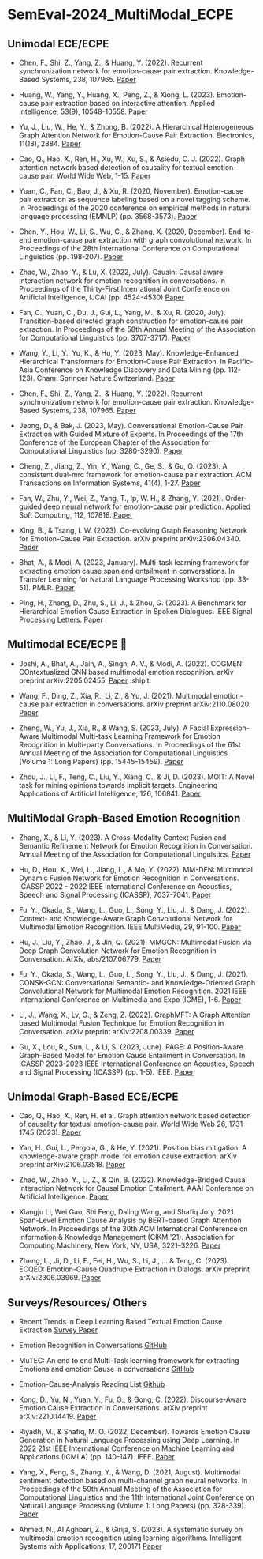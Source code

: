 # SemEval-2024_MultiModal_ECPE
## Unimodal ECE/ECPE
- Chen, F., Shi, Z., Yang, Z., & Huang, Y. (2022). Recurrent synchronization network for emotion-cause pair extraction. Knowledge-Based Systems, 238, 107965. [Paper](https://www.sciencedirect.com/science/article/pii/S0950705121010923)

- Huang, W., Yang, Y., Huang, X., Peng, Z., & Xiong, L. (2023). Emotion-cause pair extraction based on interactive attention. Applied Intelligence, 53(9), 10548-10558. [Paper](https://link.springer.com/article/10.1007/s10489-022-03873-x)

- Yu, J., Liu, W., He, Y., & Zhong, B. (2022). A Hierarchical Heterogeneous Graph Attention Network for Emotion-Cause Pair Extraction. Electronics, 11(18), 2884. [Paper](https://www.mdpi.com/2079-9292/11/18/2884)

- Cao, Q., Hao, X., Ren, H., Xu, W., Xu, S., & Asiedu, C. J. (2022). Graph attention network based detection of causality for textual emotion-cause pair. World Wide Web, 1-15. [Paper](https://link.springer.com/article/10.1007/s11280-022-01111-5)

- Yuan, C., Fan, C., Bao, J., & Xu, R. (2020, November). Emotion-cause pair extraction as sequence labeling based on a novel tagging scheme. In Proceedings of the 2020 conference on empirical methods in natural language processing (EMNLP) (pp. 3568-3573). [Paper](https://aclanthology.org/2020.emnlp-main.289.pdf)

- Chen, Y., Hou, W., Li, S., Wu, C., & Zhang, X. (2020, December). End-to-end emotion-cause pair extraction with graph convolutional network. In Proceedings of the 28th International Conference on Computational Linguistics (pp. 198-207). [Paper](https://aclanthology.org/2020.coling-main.17.pdf)

- Zhao, W., Zhao, Y., & Lu, X. (2022, July). Cauain: Causal aware interaction network for emotion recognition in conversations. In Proceedings of the Thirty-First International Joint Conference on Artificial Intelligence, IJCAI (pp. 4524-4530) [Paper](https://www.ijcai.org/proceedings/2022/0628.pdf)

- Fan, C., Yuan, C., Du, J., Gui, L., Yang, M., & Xu, R. (2020, July). Transition-based directed graph construction for emotion-cause pair extraction. In Proceedings of the 58th Annual Meeting of the Association for Computational Linguistics (pp. 3707-3717). [Paper](https://aclanthology.org/2020.acl-main.342.pdf)

- Wang, Y., Li, Y., Yu, K., & Hu, Y. (2023, May). Knowledge-Enhanced Hierarchical Transformers for Emotion-Cause Pair Extraction. In Pacific-Asia Conference on Knowledge Discovery and Data Mining (pp. 112-123). Cham: Springer Nature Switzerland. [Paper](https://link.springer.com/chapter/10.1007/978-3-031-33383-5_9)

- Chen, F., Shi, Z., Yang, Z., & Huang, Y. (2022). Recurrent synchronization network for emotion-cause pair extraction. Knowledge-Based Systems, 238, 107965. [Paper](https://www.sciencedirect.com/science/article/pii/S0950705121010923)

- Jeong, D., & Bak, J. (2023, May). Conversational Emotion-Cause Pair Extraction with Guided Mixture of Experts. In Proceedings of the 17th Conference of the European Chapter of the Association for Computational Linguistics (pp. 3280-3290). [Paper](https://aclanthology.org/2023.eacl-main.240.pdf)

- Cheng, Z., Jiang, Z., Yin, Y., Wang, C., Ge, S., & Gu, Q. (2023). A consistent dual-mrc framework for emotion-cause pair extraction. ACM Transactions on Information Systems, 41(4), 1-27. [Paper](https://dl.acm.org/doi/10.1145/3558548)

- Fan, W., Zhu, Y., Wei, Z., Yang, T., Ip, W. H., & Zhang, Y. (2021). Order-guided deep neural network for emotion-cause pair prediction. Applied Soft Computing, 112, 107818. [Paper](https://www.sciencedirect.com/science/article/pii/S1568494621007390)

- Xing, B., & Tsang, I. W. (2023). Co-evolving Graph Reasoning Network for Emotion-Cause Pair Extraction. arXiv preprint arXiv:2306.04340. [Paper](https://arxiv.org/pdf/2306.04340.pdf)

- Bhat, A., & Modi, A. (2023, January). Multi-task learning framework for extracting emotion cause span and entailment in conversations. In Transfer Learning for Natural Language Processing Workshop (pp. 33-51). PMLR. [Paper](https://proceedings.mlr.press/v203/bhat23a/bhat23a.pdf)

- Ping, H., Zhang, D., Zhu, S., Li, J., & Zhou, G. (2023). A Benchmark for Hierarchical Emotion Cause Extraction in Spoken Dialogues. IEEE Signal Processing Letters. [Paper](https://ieeexplore.ieee.org/document/10120756)

## Multimodal ECE/ECPE :tada:
- Joshi, A., Bhat, A., Jain, A., Singh, A. V., & Modi, A. (2022). COGMEN: COntextualized GNN based multimodal emotion recognition. arXiv preprint arXiv:2205.02455. [Paper](https://aclanthology.org/2022.naacl-main.306.pdf) :shipit:

- Wang, F., Ding, Z., Xia, R., Li, Z., & Yu, J. (2021). Multimodal emotion-cause pair extraction in conversations. arXiv preprint arXiv:2110.08020. [Paper](https://arxiv.org/pdf/2110.08020.pdf)

- Zheng, W., Yu, J., Xia, R., & Wang, S. (2023, July). A Facial Expression-Aware Multimodal Multi-task Learning Framework for Emotion Recognition in Multi-party Conversations. In Proceedings of the 61st Annual Meeting of the Association for Computational Linguistics (Volume 1: Long Papers) (pp. 15445-15459). [Paper](https://aclanthology.org/2023.acl-long.861.pdf)

- Zhou, J., Li, F., Teng, C., Liu, Y., Xiang, C., & Ji, D. (2023). MOIT: A Novel task for mining opinions towards implicit targets. Engineering Applications of Artificial Intelligence, 126, 106841. [Paper](https://www.sciencedirect.com/science/article/pii/S0952197623010254)

## MultiModal Graph-Based Emotion Recognition 
- Zhang, X., & Li, Y. (2023). A Cross-Modality Context Fusion and Semantic Refinement Network for Emotion Recognition in Conversation. Annual Meeting of the Association for Computational Linguistics. [Paper](https://www.aclanthology.org/2023.acl-long.732.pdf)

- Hu, D., Hou, X., Wei, L., Jiang, L., & Mo, Y. (2022). MM-DFN: Multimodal Dynamic Fusion Network for Emotion Recognition in Conversations. ICASSP 2022 - 2022 IEEE International Conference on Acoustics, Speech and Signal Processing (ICASSP), 7037-7041. [Paper](https://arxiv.org/pdf/2203.02385.pdf)

- Fu, Y., Okada, S., Wang, L., Guo, L., Song, Y., Liu, J., & Dang, J. (2022). Context- and Knowledge-Aware Graph Convolutional Network for Multimodal Emotion Recognition. IEEE MultiMedia, 29, 91-100. [Paper](https://ieeexplore.ieee.org/document/9772497)

- Hu, J., Liu, Y., Zhao, J., & Jin, Q. (2021). MMGCN: Multimodal Fusion via Deep Graph Convolution Network for Emotion Recognition in Conversation. ArXiv, abs/2107.06779. [Paper](https://arxiv.org/pdf/2107.06779.pdf)

- Fu, Y., Okada, S., Wang, L., Guo, L., Song, Y., Liu, J., & Dang, J. (2021). CONSK-GCN: Conversational Semantic- and Knowledge-Oriented Graph Convolutional Network for Multimodal Emotion Recognition. 2021 IEEE International Conference on Multimedia and Expo (ICME), 1-6. [Paper](https://ieeexplore.ieee.org/document/9428438)

- Li, J., Wang, X., Lv, G., & Zeng, Z. (2022). GraphMFT: A Graph Attention based Multimodal Fusion Technique for Emotion Recognition in Conversation. arXiv preprint arXiv:2208.00339. [Paper](https://arxiv.org/pdf/2208.00339.pdf)

- Gu, X., Lou, R., Sun, L., & Li, S. (2023, June). PAGE: A Position-Aware Graph-Based Model for Emotion Cause Entailment in Conversation. In ICASSP 2023-2023 IEEE International Conference on Acoustics, Speech and Signal Processing (ICASSP) (pp. 1-5). IEEE. [Paper](https://arxiv.org/pdf/2303.01795.pdf)

## Unimodal Graph-Based ECE/ECPE

- Cao, Q., Hao, X., Ren, H. et al. Graph attention network based detection of causality for textual emotion-cause pair. World Wide Web 26, 1731–1745 (2023). [Paper](https://link.springer.com/article/10.1007/s11280-022-01111-5#Sec1)

- Yan, H., Gui, L., Pergola, G., & He, Y. (2021). Position bias mitigation: A knowledge-aware graph model for emotion cause extraction. arXiv preprint arXiv:2106.03518. [Paper](https://arxiv.org/pdf/2106.03518.pdf)

- Zhao, W., Zhao, Y., Li, Z., & Qin, B. (2022). Knowledge-Bridged Causal Interaction Network for Causal Emotion Entailment. AAAI Conference on Artificial Intelligence. [Paper](https://arxiv.org/pdf/2212.02995.pdf)
  
- Xiangju Li, Wei Gao, Shi Feng, Daling Wang, and Shafiq Joty. 2021. Span-Level Emotion Cause Analysis by BERT-based Graph Attention Network. In Proceedings of the 30th ACM International Conference on Information & Knowledge Management (CIKM '21). Association for Computing Machinery, New York, NY, USA, 3221–3226. [Paper](https://dl.acm.org/doi/pdf/10.1145/3459637.3482185)

- Zheng, L., Ji, D., Li, F., Fei, H., Wu, S., Li, J., ... & Teng, C. (2023). ECQED: Emotion-Cause Quadruple Extraction in Dialogs. arXiv preprint arXiv:2306.03969. [Paper](https://arxiv.org/pdf/2306.03969.pdf)

## Surveys/Resources/ Others

- Recent Trends in Deep Learning Based Textual Emotion Cause Extraction [Survey Paper](https://ieeexplore.ieee.org/document/10172006)

- Emotion Recognition in Conversations [GitHub](https://github.com/declare-lab/conv-emotion)

- MuTEC: An end to end Multi-Task learning framework for extracting Emotions and emotion Cause in conversations [GitHub](https://github.com/Exploration-Lab/MuTEC)

- Emotion-Cause-Analysis Reading List [Github](https://github.com/NUSTM/ECA-Reading-List)
  
- Kong, D., Yu, N., Yuan, Y., Fu, G., & Gong, C. (2022). Discourse-Aware Emotion Cause Extraction in Conversations. arXiv preprint arXiv:2210.14419. [Paper](https://arxiv.org/pdf/2210.14419.pdf)

- Riyadh, M., & Shafiq, M. O. (2022, December). Towards Emotion Cause Generation in Natural Language Processing using Deep Learning. In 2022 21st IEEE International Conference on Machine Learning and Applications (ICMLA) (pp. 140-147). IEEE. [Paper](https://ieeexplore.ieee.org/abstract/document/10069911)

- Yang, X., Feng, S., Zhang, Y., & Wang, D. (2021, August). Multimodal sentiment detection based on multi-channel graph neural networks. In Proceedings of the 59th Annual Meeting of the Association for Computational Linguistics and the 11th International Joint Conference on Natural Language Processing (Volume 1: Long Papers) (pp. 328-339). [Paper](https://aclanthology.org/2021.acl-long.28.pdf)
- Ahmed, N., Al Aghbari, Z., & Girija, S. (2023). A systematic survey on multimodal emotion recognition using learning algorithms. Intelligent Systems with Applications, 17, 200171 [Paper](https://www.sciencedirect.com/science/article/pii/S2667305322001089/pdf)
